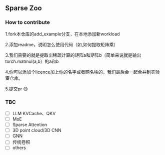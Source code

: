 ## Sparse Zoo

### How to contribute

1.fork本仓库的add_example分支，在本地添加新workload

2.添加readme，说明怎么使用代码（如,如何提取矩阵乘）

3.我们需要的就是提取出稀疏计算的矩阵a和矩阵b（简单来说就是输出torch.matmul(a,b）的a和b

4.你可以添加个licence加上你的名字或者网名啥的，我们最后会一起合并到实验室仓库。

5.提交pr :blush:

### TBC
- [ ] LLM KVCache、QKV
- [ ] MoE
- [ ] Sparse Attention
- [ ] 3D point cloud/3D CNN
- [ ] GNN
- [ ] 传统卷积
- [ ] others
